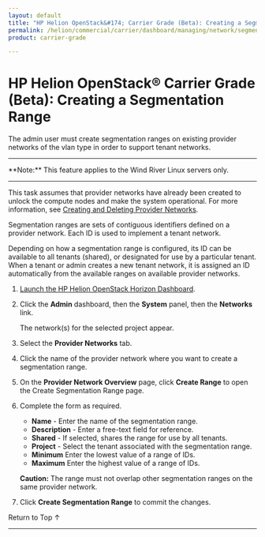 ```yaml
---
layout: default
title: "HP Helion OpenStack&#174; Carrier Grade (Beta): Creating a Segmentation Range"
permalink: /helion/commercial/carrier/dashboard/managing/network/segment/
product: carrier-grade

---
```

<!--UNDER REVISION-->

<script>

function PageRefresh {
onLoad="window.refresh"
}

PageRefresh();

</script>

<!-- <p style="font-size: small;"> <a href="/helion/commercial/carrier/ga1/install/">&#9664; PREV</a> | <a href="/helion/commercial/carrier/ga1/install-overview/">&#9650; UP</a> | <a href="/helion/commercial/carrier/ga1/">NEXT &#9654;</a></p> -->

# HP Helion OpenStack&#174; Carrier Grade (Beta): Creating a Segmentation Range

The admin user must create segmentation ranges on existing provider networks of the vlan type in order to support tenant networks.


<hr>
**Note:** This feature applies to the Wind River Linux servers only.
<hr>

This task assumes that provider networks have already been created to unlock the compute nodes and make the system operational. For more information, see [Creating and Deleting Provider Networks](/helion/commercial/carrier/dashboard/managing/network/provider/create/).

Segmentation ranges are sets of contiguous identifiers defined on a provider network. Each ID is used to implement a tenant network.

Depending on how a segmentation range is configured, its ID can be available to all tenants (shared), or designated for use by a particular tenant. When a tenant or admin creates a new tenant network, it is assigned an ID automatically from the available ranges on available provider networks.

1. [Launch the HP Helion OpenStack Horizon Dashboard](/helion/openstack/carrier/dashboard/login/).

2. Click the **Admin** dashboard, then the **System** panel, then the **Networks** link.

	The network(s) for the selected project appear. 

3. Select the **Provider Networks** tab.

4. Click the name of the provider network where you want to create a segmentation range.

5. On the **Provider Network Overview** page, click **Create Range** to open the Create Segmentation Range page.

6. Complete the form as required.

	* **Name** -  Enter the name of the segmentation range.
	* **Description** -  Enter a free-text field for reference.
	* **Shared** -  If selected, shares the range for use by all tenants. 
	* **Project** -  Select the tenant associated with the segmentation range.
	* **Minimum** Enter the lowest value of a range of IDs.
	* **Maximum** Enter the highest value of a range of IDs.

	**Caution:** The range must not overlap other segmentation ranges on the same provider network.

7. Click **Create Segmentation Range** to commit the changes.

<a href="#top" style="padding:14px 0px 14px 0px; text-decoration: none;"> Return to Top &#8593; </a>


----
